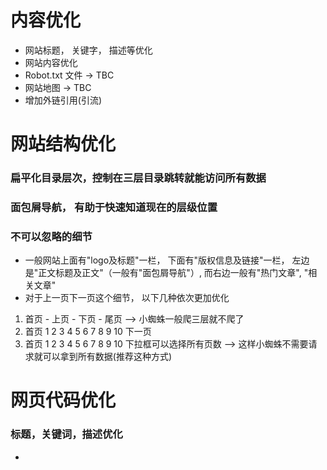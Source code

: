 # 内容优化
* 网站标题， 关键字， 描述等优化
* 网站内容优化
* Robot.txt 文件 -> TBC
* 网站地图 -> TBC
* 增加外链引用(引流)

# 网站结构优化
### 扁平化目录层次，控制在三层目录跳转就能访问所有数据
### 面包屑导航， 有助于快速知道现在的层级位置
### 不可以忽略的细节
* 一般网站上面有"logo及标题"一栏， 下面有"版权信息及链接"一栏， 左边是"正文标题及正文"（一般有"面包屑导航"）, 而右边一般有"热门文章", "相关文章"
* 对于上一页下一页这个细节， 以下几种依次更加优化
1. 首页 - 上页 - 下页 - 尾页 --> 小蜘蛛一般爬三层就不爬了
2. 首页 1 2 3 4 5 6 7 8 9 10 下一页 
3. 首页 1 2 3 4 5 6 7 8 9 10 下拉框可以选择所有页数 --> 这样小蜘蛛不需要请求就可以拿到所有数据(推荐这种方式)

# 网页代码优化
### 标题，关键词，描述优化
* <title> 标题
* <meta keywords> 关键词
* <meta description> 网页描述
```
<title>慕课网-免费的IT技能学习</title>
<meta name="Keywords" content="慕课网，慕课，MOOC， 移动开发， IT技能培训， 免费编程视频， web前端开发" />
<meta name="Description" content="慕课网(IMOOC)是学习编程最简单的免费平台， 慕课网提供了丰富的移动端开发， php开发， web前端等课程资源" />
```
###语义化代码
* H1 ~ H6标签用于标题 - 一般用h1和h2，因为对于小蜘蛛来说权重很重, H3 ~ H6 就没必要用了
* UL标签用于无序列表
* OL标签用于有序列表
* DL标签用于定义数据列表
* strong, em表示强调, em是斜体  
  
**正确示范**
```
<ul id ="main-menu" class="main-menu">
  <li>课程</li>
  <li>问答</li>
  <li>我的课程</li>
</ul>
.main-menu{
 dispaly: block;
 border-right: 1px solid #000;
}
```
**错误示范**
```
<ul id ="main-menu" class="main-menu">
  <span>课程</span>
  <span>|</span>
  <span>问答</span>
  <span>|</span>
  <span>我的课程</span>
</ul>
```
### 其他注意的优化
* 重要的HTML代码放最前面，用float样式改变布局； 因为小蜘蛛是从上往下爬的
* 重要内容不要js输出，因为小蜘蛛不认识js
* 尽量少用iframe框架，因为小蜘蛛也对iframe比较难处理
* 谨慎使用display: none，因为对于这种属性的， 小蜘蛛直接忽略；可以设置样式让不可见的元素超出可视范围
* 不断精简代码
* <a>需要加title说明，对于外部链接，加rel="nofollow"告诉小蜘蛛不要去爬了
* <p> xxx <br> xxx <br> </p> - p 和 br 同用， br 不用在其他换行
* <img>标签应使用alt说明，即使图片访问不了， 也能知道图片是什么内容
* `<strong>，<em>加粗或者斜体需要让小蜘蛛识别的关键字； <b>,<i>加粗或者斜体其他不需要小蜘蛛知道的关键字，仅仅需要效果而已`
* 用<caption>来定义表格的标题
```
<table>
  <caption> title </caption>
  <tr>
    <th> Month </th>
    <th> Savings </th>
  </tr>
  <tr>
    <td> January </td>
    <td> $ 100 </td>
  </tr>
  </table>
```



